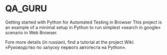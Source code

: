 # QA_GURU
Getting started with Python for Automated Testing in Browser
This project is an example of a minimal setup in Python to run simplest «search in google» scenario in Web Browser.

Fore more details (in russian), find a tutorial at the project Wiki: «Руководство по запуску первого автотеста на Python».
